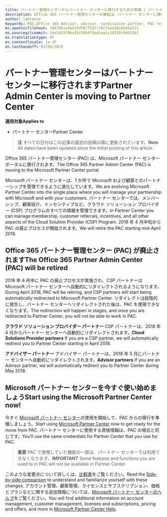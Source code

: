```yaml
---
title: パートナー管理センターからパートナー センターに移行するための準備 | パートナー センター
description: Office 365 パートナー管理センターの機能は、パートナー センターに移行されます。
author: labrenne
Keywords: PAC,Office 365 Advisor, advisor, syndication partner, PAC retire, PAC retiring
ms.openlocfilehash: 3db7961a46933df87f55fcf0cf3ae20c6b45a211
ms.sourcegitcommit: 24e241970ba35c59b4f4adcaa1c26318c04d15b7
ms.translationtype: HT
ms.contentlocale: ja-JP
ms.lasthandoff: 03/09/2018
---
```

# <a name="partner-admin-center-is-moving-to-partner-center"></a><span data-ttu-id="c5780-103">パートナー管理センターはパートナー センターに移行されます</span><span class="sxs-lookup"><span data-stu-id="c5780-103">Partner Admin Center is moving to Partner Center</span></span>

**<span data-ttu-id="c5780-104">適用対象</span><span class="sxs-lookup"><span data-stu-id="c5780-104">Applies to</span></span>**

-  <span data-ttu-id="c5780-105">パートナー センター</span><span class="sxs-lookup"><span data-stu-id="c5780-105">Partner Center</span></span>

><span data-ttu-id="c5780-106">**注** すべての日付はこの記事の最初の投稿以降に更新されています。</span><span class="sxs-lookup"><span data-stu-id="c5780-106">**Note** All dates have been updated since the initial posting of this article.</span></span>

<span data-ttu-id="c5780-107">Office 365 パートナー管理センター (PAC) は、Microsoft パートナー センター ポータルに移行されます。</span><span class="sxs-lookup"><span data-stu-id="c5780-107">The Office 365 Partner Admin Center (PAC) is moving to the Microsoft Partner Center portal.</span></span>

<span data-ttu-id="c5780-108">Microsoft パートナー センターは、1 か所で Microsoft および顧客とのパートナーシップを管理できるように進化しています。</span><span class="sxs-lookup"><span data-stu-id="c5780-108">We are evolving Microsoft Partner Center into the single place where you will manage your partnership with Microsoft and with your customers.</span></span> <span data-ttu-id="c5780-109">パートナー センターでは、メンバーシップ、顧客紹介、インセンティブなど、クラウド ソリューション プロバイダー (CSP) プログラムのすべての情報を管理できます。</span><span class="sxs-lookup"><span data-stu-id="c5780-109">In Partner Center you can manage membership, customer referrals, incentives, and all other aspects of the Cloud Solution Provider (CSP) Program.</span></span> <span data-ttu-id="c5780-110">2018 年 4 月中旬から PAC の廃止プロセスが開始されます。</span><span class="sxs-lookup"><span data-stu-id="c5780-110">We will retire the PAC starting mid-April 2018.</span></span>

## <a name="the-office-365-partner-admin-center-pac-will-be-retired"></a><span data-ttu-id="c5780-111">Office 365 パートナー管理センター (PAC) が廃止されます</span><span class="sxs-lookup"><span data-stu-id="c5780-111">The Office 365 Partner Admin Center (PAC) will be retired</span></span>

<span data-ttu-id="c5780-112">2018 年 4 月中に PAC の廃止プロセスが実施され、CSP パートナーは Microsoft パートナー センターへ自動的にリダイレクトされるようになります。</span><span class="sxs-lookup"><span data-stu-id="c5780-112">During April 2018, PAC will be retiring, and CSP partners will start being automatically redirected to Microsoft Partner Center.</span></span> <span data-ttu-id="c5780-113">リダイレクトは段階的に発生し、パートナー センターへリダイレクトされた後は、PAC を使用できなくなります。</span><span class="sxs-lookup"><span data-stu-id="c5780-113">The redirection will happen in stages, and once you are redirected to Partner Center, you will not be able to work in PAC.</span></span> 

<span data-ttu-id="c5780-114">**クラウド ソリューション プロバイダー パートナー** CSP パートナーは、2018 年 4 月からパートナー センターへ自動的にリダイレクトされます。</span><span class="sxs-lookup"><span data-stu-id="c5780-114">**Cloud Solutions Provider partners** If you are a CSP partner, we will automatically redirect you to Partner Center starting in April 2018.</span></span> 

<span data-ttu-id="c5780-115">**アドバイザー パートナー** アドバイザー パートナーは、2018 年 5 月にパートナー センターへ自動的にリダイレクトされます。</span><span class="sxs-lookup"><span data-stu-id="c5780-115">**Advisor partners** If you are an Advisor partner, we will automatically redirect you to Partner Center during May 2018.</span></span>


## <a name="start-using-the-microsoft-partner-center-now"></a><span data-ttu-id="c5780-116">Microsoft パートナー センターを今すぐ使い始めましょう</span><span class="sxs-lookup"><span data-stu-id="c5780-116">Start using the Microsoft Partner Center now!</span></span>

<span data-ttu-id="c5780-117">今すぐ [Microsoft パートナー センター](https://partnercenter.microsoft.com/)の使用を開始して、PAC からの移行を準備しましょう。</span><span class="sxs-lookup"><span data-stu-id="c5780-117">Start using [Microsoft Partner Center](https://partnercenter.microsoft.com/)  now to get ready for the move from PAC.</span></span>  <span data-ttu-id="c5780-118">パートナー センターに使用する資格情報は、PAC の場合と同じです。</span><span class="sxs-lookup"><span data-stu-id="c5780-118">You’ll use the same credentials for Partner Center that you use for PAC.</span></span> 

><span data-ttu-id="c5780-119">**重要**  PAC で使用していた機能の一部は、パートナー センターでは利用できなくなります。</span><span class="sxs-lookup"><span data-stu-id="c5780-119">**IMPORTANT**  Some features and functions you are used to in PAC will not be available in Partner Center.</span></span>

 <span data-ttu-id="c5780-120">このような変更点について詳しくは、[比較表](moving-from-pac-to-pc.md)をご覧ください。</span><span class="sxs-lookup"><span data-stu-id="c5780-120">Read the [Side-by-side comparison](moving-from-pac-to-pc.md) to understand and familiarize yourself with these changes.</span></span>  <span data-ttu-id="c5780-121">アカウント管理、顧客管理、ライセンスとサブスクリプション、価格とプランなどに関する追加情報については、[Microsoft パートナー センターのヘルプ](https://partnercenter.microsoft.com/partner/help)をご覧ください。</span><span class="sxs-lookup"><span data-stu-id="c5780-121">You will find additional information on account management, customer management, licenses and subscriptions, pricing and offers, and more in [Microsoft Partner Center Help](https://partnercenter.microsoft.com/partner/help).</span></span>

 